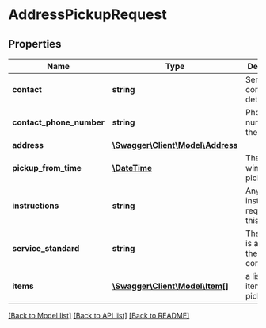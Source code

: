 # AddressPickupRequest

## Properties
Name | Type | Description | Notes
------------ | ------------- | ------------- | -------------
**contact** | **string** | Sender contact details | [optional] 
**contact_phone_number** | **string** | Phone number of the contact. | [optional] 
**address** | [**\Swagger\Client\Model\Address**](Address.md) |  | 
**pickup_from_time** | [**\DateTime**](\DateTime.md) | The open window for pickup | [optional] 
**instructions** | **string** | Any courier instructions required for this pickup | [optional] 
**service_standard** | **string** | The service is applied to the consignment | [optional] 
**items** | [**\Swagger\Client\Model\Item[]**](Item.md) | a list of items to be picked up | [optional] 

[[Back to Model list]](../../README.md#documentation-for-models) [[Back to API list]](../../README.md#documentation-for-api-endpoints) [[Back to README]](../../README.md)

